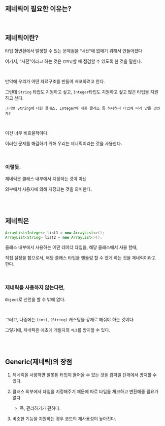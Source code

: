 ## 제네릭이 필요한 이유는?

<br/>

## 제네릭이란?

타입 형변환에서 발생할 수 있는 문제점을 `“사전”`에 없애기 위해서 만들어졌다



여기서, “사전”이라고 하는 것은 `컴파일`할 때 점검할 수 있도록 한 것을 말한다.

<br/>

만약에 우리가 어떤 자료구조를 만들어 배포하려고 한다. 

그런데 `String` 타입도 지원하고 싶고,
 `Integer`타입도 지원하고 싶고 많은 타입을 지원하고 싶다. 

```
그러면 String에 대한 클래스, Integer에 대한 클래스 등 하나하나 타입에 따라 만들 것인가? 
```

<br/>

이건 너무 비효율적이다. 

이러한 문제를 해결하기 위해 우리는 제네릭이라는 것을 사용한다.

<br/>

### 이렇듯.

제네릭은 클래스 내부에서 지정하는 것이 아닌 

외부에서 사용자에 의해 지정되는 것을 의미한다. 

<br/><br/>

## 제네릭은

```java
ArrayList<Integer> list1 = new ArrayList<>();
ArrayList<String> list2 = new ArrayList<>();
```

클래스 내부에서 사용하는 어떤 데이터 타입을, 해당 클래스에서 사용 할때,

직접 설정을 함으로서, 해당 클래스 타입을 핸들링 할 수 있게 하는 것을 제네릭이라고 한다.

<br/>

### 제네릭을 사용하지 않는다면,

`Object`로 선언을 할 수 밖에 없다.

<br/>

그러고, 나중에는 `(int)`, `(String)` 캐스팅을 강제로 해줘야 하는 것이다.

그렇기에, 제네릭은 애초에 개발자의 `버그`를 방지할 수 있다.

<br/><br/>

## Generic(제네릭)의 장점

1. 제네릭을 사용하면 잘못된 타입이 들어올 수 있는 것을 컴파일 단계에서 방지할 수 있다.

2. 클래스 외부에서 타입을 지정해주기 때문에 따로 타입을 체크하고 변환해줄 필요가 없다. 

    - 즉, 관리하기가 편하다.
    
3. 비슷한 기능을 지원하는 경우 코드의 재사용성이 높아진다.